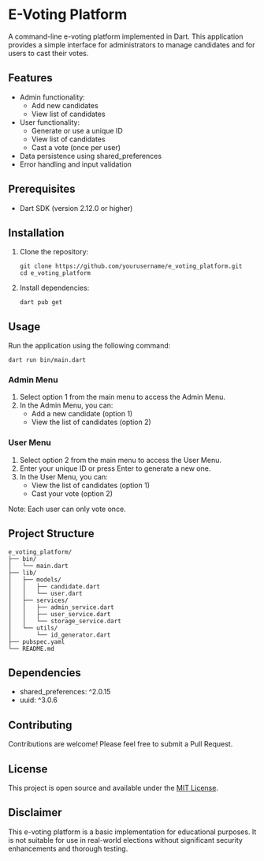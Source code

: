 # E-Voting Platform

A command-line e-voting platform implemented in Dart. This application provides a simple interface for administrators to manage candidates and for users to cast their votes.

## Features

- Admin functionality:
  - Add new candidates
  - View list of candidates
- User functionality:
  - Generate or use a unique ID
  - View list of candidates
  - Cast a vote (once per user)
- Data persistence using shared_preferences
- Error handling and input validation

## Prerequisites

- Dart SDK (version 2.12.0 or higher)

## Installation

1. Clone the repository:
   ```
   git clone https://github.com/yourusername/e_voting_platform.git
   cd e_voting_platform
   ```

2. Install dependencies:
   ```
   dart pub get
   ```

## Usage

Run the application using the following command:

```
dart run bin/main.dart
```

### Admin Menu

1. Select option 1 from the main menu to access the Admin Menu.
2. In the Admin Menu, you can:
   - Add a new candidate (option 1)
   - View the list of candidates (option 2)

### User Menu

1. Select option 2 from the main menu to access the User Menu.
2. Enter your unique ID or press Enter to generate a new one.
3. In the User Menu, you can:
   - View the list of candidates (option 1)
   - Cast your vote (option 2)

Note: Each user can only vote once.

## Project Structure

```
e_voting_platform/
├── bin/
│   └── main.dart
├── lib/
│   ├── models/
│   │   ├── candidate.dart
│   │   └── user.dart
│   ├── services/
│   │   ├── admin_service.dart
│   │   ├── user_service.dart
│   │   └── storage_service.dart
│   └── utils/
│       └── id_generator.dart
├── pubspec.yaml
└── README.md
```

## Dependencies

- shared_preferences: ^2.0.15
- uuid: ^3.0.6

## Contributing

Contributions are welcome! Please feel free to submit a Pull Request.

## License

This project is open source and available under the [MIT License](https://github.com/Qharny/MicroLang/blob/main/licence).

## Disclaimer

This e-voting platform is a basic implementation for educational purposes. It is not suitable for use in real-world elections without significant security enhancements and thorough testing.